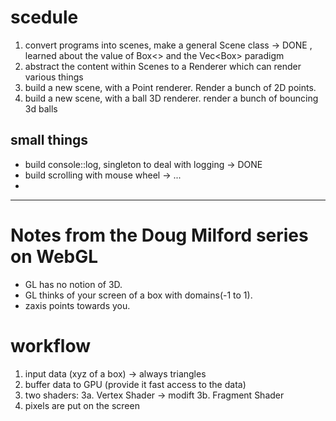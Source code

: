 # scedule

1. convert programs into scenes, make a general Scene class 
   -> DONE , learned about the value of Box<> and the Vec<Box<dyn Struct>> paradigm
2. abstract the content within Scenes to a Renderer which can render various things
3. build a new scene, with a Point renderer. Render a bunch of 2D points.
4. build a new scene, with a ball 3D renderer. render a bunch of bouncing 3d balls


## small things 

- build console::log, singleton to deal with logging -> DONE 
- build scrolling with mouse wheel -> ...
- 

________________________________________________________________________________

# Notes from the Doug Milford series on WebGL

- GL has no notion of 3D.
- GL thinks of your screen of a box with domains(-1 to 1). 
- zaxis points towards you. 



# workflow 

1. input data (xyz of a box) -> always triangles
2. buffer data to GPU (provide it fast access to the data)
3. two shaders: 
   3a. Vertex Shader -> modift
   3b. Fragment Shader
4. pixels are put on the screen




